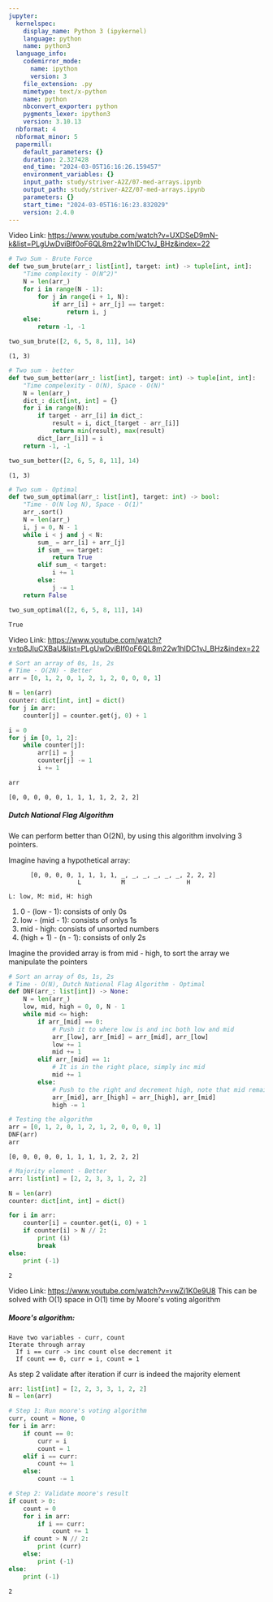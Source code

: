 ```yaml
---
jupyter:
  kernelspec:
    display_name: Python 3 (ipykernel)
    language: python
    name: python3
  language_info:
    codemirror_mode:
      name: ipython
      version: 3
    file_extension: .py
    mimetype: text/x-python
    name: python
    nbconvert_exporter: python
    pygments_lexer: ipython3
    version: 3.10.13
  nbformat: 4
  nbformat_minor: 5
  papermill:
    default_parameters: {}
    duration: 2.327428
    end_time: "2024-03-05T16:16:26.159457"
    environment_variables: {}
    input_path: study/striver-A2Z/07-med-arrays.ipynb
    output_path: study/striver-A2Z/07-med-arrays.ipynb
    parameters: {}
    start_time: "2024-03-05T16:16:23.832029"
    version: 2.4.0
---
```


<div id="21da8de7" class="cell markdown"
papermill="{&quot;duration&quot;:1.6269e-2,&quot;end_time&quot;:&quot;2024-03-05T16:16:25.465085&quot;,&quot;exception&quot;:false,&quot;start_time&quot;:&quot;2024-03-05T16:16:25.448816&quot;,&quot;status&quot;:&quot;completed&quot;}"
tags="[]">

Video Link:
<https://www.youtube.com/watch?v=UXDSeD9mN-k&list=PLgUwDviBIf0oF6QL8m22w1hIDC1vJ_BHz&index=22>

</div>

<div id="2f902cd9" class="cell code" execution_count="1"
execution="{&quot;iopub.execute_input&quot;:&quot;2024-03-05T16:16:25.482444Z&quot;,&quot;iopub.status.busy&quot;:&quot;2024-03-05T16:16:25.481824Z&quot;,&quot;iopub.status.idle&quot;:&quot;2024-03-05T16:16:25.514814Z&quot;,&quot;shell.execute_reply&quot;:&quot;2024-03-05T16:16:25.512995Z&quot;}"
lines_to_next_cell="1"
papermill="{&quot;duration&quot;:4.4058e-2,&quot;end_time&quot;:&quot;2024-03-05T16:16:25.517755&quot;,&quot;exception&quot;:false,&quot;start_time&quot;:&quot;2024-03-05T16:16:25.473697&quot;,&quot;status&quot;:&quot;completed&quot;}"
tags="[]">

``` python
# Two Sum - Brute Force
def two_sum_brute(arr_: list[int], target: int) -> tuple[int, int]:
    "Time complexity - O(N^2)"
    N = len(arr_)
    for i in range(N - 1):
        for j in range(i + 1, N):
            if arr_[i] + arr_[j] == target:
                return i, j
    else:
        return -1, -1

two_sum_brute([2, 6, 5, 8, 11], 14)
```

<div class="output execute_result" execution_count="1">

    (1, 3)

</div>

</div>

<div id="f0629198" class="cell code" execution_count="2"
execution="{&quot;iopub.execute_input&quot;:&quot;2024-03-05T16:16:25.526972Z&quot;,&quot;iopub.status.busy&quot;:&quot;2024-03-05T16:16:25.526482Z&quot;,&quot;iopub.status.idle&quot;:&quot;2024-03-05T16:16:25.539947Z&quot;,&quot;shell.execute_reply&quot;:&quot;2024-03-05T16:16:25.538177Z&quot;}"
lines_to_next_cell="1"
papermill="{&quot;duration&quot;:2.2545e-2,&quot;end_time&quot;:&quot;2024-03-05T16:16:25.543677&quot;,&quot;exception&quot;:false,&quot;start_time&quot;:&quot;2024-03-05T16:16:25.521132&quot;,&quot;status&quot;:&quot;completed&quot;}"
tags="[]">

``` python
# Two sum - better
def two_sum_better(arr_: list[int], target: int) -> tuple[int, int]:
    "Time compelexity - O(N), Space - O(N)"
    N = len(arr_)
    dict_: dict[int, int] = {}
    for i in range(N):
        if target - arr_[i] in dict_:
            result = i, dict_[target - arr_[i]]
            return min(result), max(result)
        dict_[arr_[i]] = i
    return -1, -1

two_sum_better([2, 6, 5, 8, 11], 14)
```

<div class="output execute_result" execution_count="2">

    (1, 3)

</div>

</div>

<div id="e337b5a1" class="cell code" execution_count="3"
execution="{&quot;iopub.execute_input&quot;:&quot;2024-03-05T16:16:25.555882Z&quot;,&quot;iopub.status.busy&quot;:&quot;2024-03-05T16:16:25.555386Z&quot;,&quot;iopub.status.idle&quot;:&quot;2024-03-05T16:16:25.568549Z&quot;,&quot;shell.execute_reply&quot;:&quot;2024-03-05T16:16:25.566598Z&quot;}"
papermill="{&quot;duration&quot;:2.342e-2,&quot;end_time&quot;:&quot;2024-03-05T16:16:25.571917&quot;,&quot;exception&quot;:false,&quot;start_time&quot;:&quot;2024-03-05T16:16:25.548497&quot;,&quot;status&quot;:&quot;completed&quot;}"
tags="[]">

``` python
# Two sum - Optimal
def two_sum_optimal(arr_: list[int], target: int) -> bool:
    "Time - O(N log N), Space - O(1)"
    arr_.sort()
    N = len(arr_)
    i, j = 0, N - 1
    while i < j and j < N:
        sum_ = arr_[i] + arr_[j]
        if sum_ == target:
            return True
        elif sum_ < target:
            i += 1
        else:
            j -= 1
    return False

two_sum_optimal([2, 6, 5, 8, 11], 14)
```

<div class="output execute_result" execution_count="3">

    True

</div>

</div>

<div id="5b551970" class="cell markdown"
papermill="{&quot;duration&quot;:5.638e-3,&quot;end_time&quot;:&quot;2024-03-05T16:16:25.582787&quot;,&quot;exception&quot;:false,&quot;start_time&quot;:&quot;2024-03-05T16:16:25.577149&quot;,&quot;status&quot;:&quot;completed&quot;}"
tags="[]">

Video Link:
<https://www.youtube.com/watch?v=tp8JIuCXBaU&list=PLgUwDviBIf0oF6QL8m22w1hIDC1vJ_BHz&index=22>

</div>

<div id="6a698467" class="cell code" execution_count="4"
execution="{&quot;iopub.execute_input&quot;:&quot;2024-03-05T16:16:25.596573Z&quot;,&quot;iopub.status.busy&quot;:&quot;2024-03-05T16:16:25.596079Z&quot;,&quot;iopub.status.idle&quot;:&quot;2024-03-05T16:16:25.610935Z&quot;,&quot;shell.execute_reply&quot;:&quot;2024-03-05T16:16:25.608655Z&quot;}"
lines_to_next_cell="1"
papermill="{&quot;duration&quot;:2.6475e-2,&quot;end_time&quot;:&quot;2024-03-05T16:16:25.614722&quot;,&quot;exception&quot;:false,&quot;start_time&quot;:&quot;2024-03-05T16:16:25.588247&quot;,&quot;status&quot;:&quot;completed&quot;}"
tags="[]">

``` python
# Sort an array of 0s, 1s, 2s
# Time - O(2N) - Better
arr = [0, 1, 2, 0, 1, 2, 1, 2, 0, 0, 0, 1]

N = len(arr)
counter: dict[int, int] = dict()
for j in arr:
    counter[j] = counter.get(j, 0) + 1

i = 0
for j in [0, 1, 2]:
    while counter[j]:
        arr[i] = j
        counter[j] -= 1
        i += 1

arr
```

<div class="output execute_result" execution_count="4">

    [0, 0, 0, 0, 0, 1, 1, 1, 1, 2, 2, 2]

</div>

</div>

<div id="f50bbaee" class="cell markdown"
papermill="{&quot;duration&quot;:4.876e-3,&quot;end_time&quot;:&quot;2024-03-05T16:16:25.624902&quot;,&quot;exception&quot;:false,&quot;start_time&quot;:&quot;2024-03-05T16:16:25.620026&quot;,&quot;status&quot;:&quot;completed&quot;}"
tags="[]">

##### Dutch National Flag Algorithm<br>

We can perform better than O(2N), by using this algorithm involving 3
pointers.

Imagine having a hypothetical array:

          [0, 0, 0, 0, 1, 1, 1, 1, _, _, _, _, _, _, 2, 2, 2]
                       L           M                 H

    L: low, M: mid, H: high

1.  0 - (low - 1): consists of only 0s
2.  low - (mid - 1): consists of onlys 1s
3.  mid - high: consists of unsorted numbers
4.  (high + 1) - (n - 1): consists of only 2s

Imagine the provided array is from mid - high, to sort the array we
manipulate the pointers

</div>

<div id="5b07cd07" class="cell code" execution_count="5"
execution="{&quot;iopub.execute_input&quot;:&quot;2024-03-05T16:16:25.638135Z&quot;,&quot;iopub.status.busy&quot;:&quot;2024-03-05T16:16:25.636690Z&quot;,&quot;iopub.status.idle&quot;:&quot;2024-03-05T16:16:25.655393Z&quot;,&quot;shell.execute_reply&quot;:&quot;2024-03-05T16:16:25.653068Z&quot;}"
papermill="{&quot;duration&quot;:2.8379e-2,&quot;end_time&quot;:&quot;2024-03-05T16:16:25.658300&quot;,&quot;exception&quot;:false,&quot;start_time&quot;:&quot;2024-03-05T16:16:25.629921&quot;,&quot;status&quot;:&quot;completed&quot;}"
tags="[]">

``` python
# Sort an array of 0s, 1s, 2s
# Time - O(N), Dutch National Flag Algorithm - Optimal
def DNF(arr_: list[int]) -> None:
    N = len(arr_)
    low, mid, high = 0, 0, N - 1
    while mid <= high:
        if arr_[mid] == 0:
            # Push it to where low is and inc both low and mid
            arr_[low], arr_[mid] = arr_[mid], arr_[low]
            low += 1
            mid += 1
        elif arr_[mid] == 1:
            # It is in the right place, simply inc mid
            mid += 1
        else:
            # Push to the right and decrement high, note that mid remains in the same spot
            arr_[mid], arr_[high] = arr_[high], arr_[mid]
            high -= 1

# Testing the algorithm
arr = [0, 1, 2, 0, 1, 2, 1, 2, 0, 0, 0, 1]
DNF(arr)
arr
```

<div class="output execute_result" execution_count="5">

    [0, 0, 0, 0, 0, 1, 1, 1, 1, 2, 2, 2]

</div>

</div>

<div id="eee184d6" class="cell code" execution_count="6"
execution="{&quot;iopub.execute_input&quot;:&quot;2024-03-05T16:16:25.669561Z&quot;,&quot;iopub.status.busy&quot;:&quot;2024-03-05T16:16:25.669067Z&quot;,&quot;iopub.status.idle&quot;:&quot;2024-03-05T16:16:25.680187Z&quot;,&quot;shell.execute_reply&quot;:&quot;2024-03-05T16:16:25.678324Z&quot;}"
papermill="{&quot;duration&quot;:2.185e-2,&quot;end_time&quot;:&quot;2024-03-05T16:16:25.683699&quot;,&quot;exception&quot;:false,&quot;start_time&quot;:&quot;2024-03-05T16:16:25.661849&quot;,&quot;status&quot;:&quot;completed&quot;}"
tags="[]">

``` python
# Majority element - Better
arr: list[int] = [2, 2, 3, 3, 1, 2, 2]

N = len(arr)
counter: dict[int, int] = dict()

for i in arr:
    counter[i] = counter.get(i, 0) + 1
    if counter[i] > N // 2:
        print (i)
        break
else:
    print (-1)
```

<div class="output stream stdout">

    2

</div>

</div>

<div id="9a783959" class="cell markdown"
papermill="{&quot;duration&quot;:7.509e-3,&quot;end_time&quot;:&quot;2024-03-05T16:16:25.697201&quot;,&quot;exception&quot;:false,&quot;start_time&quot;:&quot;2024-03-05T16:16:25.689692&quot;,&quot;status&quot;:&quot;completed&quot;}"
tags="[]">

Video Link: <https://www.youtube.com/watch?v=vwZj1K0e9U8> This can be
solved with O(1) space in O(1) time by Moore's voting algorithm

##### Moore's algorithm:

    Have two variables - curr, count
    Iterate through array
      If i == curr -> inc count else decrement it
      If count == 0, curr = i, count = 1

As step 2 validate after iteration if curr is indeed the majority
element

</div>

<div id="7d9408ac" class="cell code" execution_count="7"
execution="{&quot;iopub.execute_input&quot;:&quot;2024-03-05T16:16:25.712574Z&quot;,&quot;iopub.status.busy&quot;:&quot;2024-03-05T16:16:25.711949Z&quot;,&quot;iopub.status.idle&quot;:&quot;2024-03-05T16:16:25.723039Z&quot;,&quot;shell.execute_reply&quot;:&quot;2024-03-05T16:16:25.721334Z&quot;}"
lines_to_next_cell="2"
papermill="{&quot;duration&quot;:2.2731e-2,&quot;end_time&quot;:&quot;2024-03-05T16:16:25.725774&quot;,&quot;exception&quot;:false,&quot;start_time&quot;:&quot;2024-03-05T16:16:25.703043&quot;,&quot;status&quot;:&quot;completed&quot;}"
tags="[]">

``` python
arr: list[int] = [2, 2, 3, 3, 1, 2, 2]
N = len(arr)

# Step 1: Run moore's voting algorithm
curr, count = None, 0
for i in arr:
    if count == 0:
        curr = i
        count = 1
    elif i == curr:
        count += 1
    else:
        count -= 1

# Step 2: Validate moore's result
if count > 0:
    count = 0
    for i in arr:
        if i == curr:
            count += 1
    if count > N // 2:
        print (curr)
    else:
        print (-1)
else:
    print (-1)
```

<div class="output stream stdout">

    2

</div>

</div>
